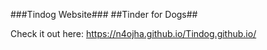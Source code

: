 ###Tindog Website###
##Tinder for Dogs##

Check it out here: https://n4ojha.github.io/Tindog.github.io/
